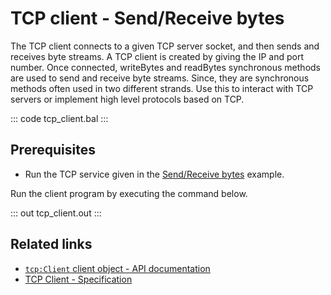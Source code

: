 # TCP client - Send/Receive bytes

The TCP client connects to a given TCP server socket, and then sends and receives byte streams. A TCP client is created by giving the IP and port number. Once connected, writeBytes and readBytes synchronous methods are used to send and receive byte streams. Since, they are synchronous methods often used in two different strands. Use this to interact with TCP servers or implement high level protocols based on TCP.

::: code tcp_client.bal :::

## Prerequisites
- Run the TCP service given in the [Send/Receive bytes](/learn/by-example/tcp-listener/) example.

Run the client program by executing the command below.

::: out tcp_client.out :::

## Related links
- [`tcp:Client` client object - API documentation](https://lib.ballerina.io/ballerina/tcp/latest/clients/Client)
- [TCP Client - Specification](/spec/tcp/#4-client)
